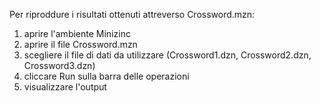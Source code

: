 Per riproddure i risultati ottenuti attreverso Crossword.mzn:

1. aprire l'ambiente Minizinc
2. aprire il file Crossword.mzn
3. scegliere il file di dati da utilizzare (Crossword1.dzn, Crossword2.dzn, Crossword3.dzn)
4. cliccare Run sulla barra delle operazioni
5. visualizzare l'output
